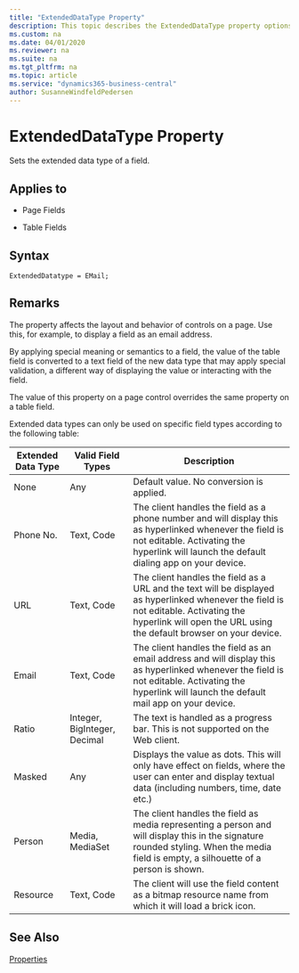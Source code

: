 ```yaml
---
title: "ExtendedDataType Property"
description: This topic describes the ExtendedDataType property options.
ms.custom: na
ms.date: 04/01/2020
ms.reviewer: na
ms.suite: na
ms.tgt_pltfrm: na
ms.topic: article
ms.service: "dynamics365-business-central"
author: SusanneWindfeldPedersen
---
```


# ExtendedDataType Property
Sets the extended data type of a field.  
  
## Applies to  
  
- Page Fields  
  
- Table Fields  

## Syntax
```
ExtendedDatatype = EMail;
```
 
## Remarks  
The property affects the layout and behavior of controls on a page. Use this, for example, to display a field as an email address.

By applying special meaning or semantics to a field, the value of the table field is converted to a text field of the new data type that may apply special validation, a different way of displaying the value or interacting with the field.

The value of this property on a page control overrides the same property on a table field.

Extended data types can only be used on specific field types according to the following table:

|Extended Data Type|Valid Field Types|Description|  
|------------------|-----------------|-----------|
|None              |Any              |Default value. No conversion is applied.|
|Phone No.         |Text, Code       |The client handles the field as a phone number and will display this as hyperlinked whenever the field is not editable. Activating the hyperlink will launch the default dialing app on your device.|
|URL               |Text, Code       |The client handles the field as a URL and the text will be displayed as hyperlinked whenever the field is not editable. Activating the hyperlink will open the URL using the default browser on your device.|
|Email             |Text, Code       |The client handles the field as an email address and will display this as hyperlinked whenever the field is not editable. Activating the hyperlink will launch the default mail app on your device.|
|Ratio             |Integer, BigInteger, Decimal|The text is handled as a progress bar. This is not supported on the Web client.|
|Masked            |Any|Displays the value as dots. This will only have effect on fields, where the user can enter and display textual data (including numbers, time, date etc.)|
|Person            |Media, MediaSet  |The client handles the field as media representing a person and will display this in the signature rounded styling. When the media field is empty, a silhouette of a person is shown.|
|Resource          |Text, Code|The client will use the field content as a bitmap resource name from which it will load a brick icon.|

## See Also  
 [Properties](devenv-properties.md)